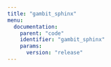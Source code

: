 ```yaml
---
title: "gambit_sphinx"
menu:
  documentation:
    parent: "code"
    identifier: "gambit_sphinx"
    params:
      version: "release"
---
```

